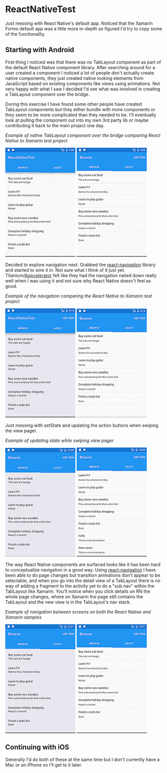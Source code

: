# ReactNativeTest

Just messing with React Native's default app. Noticed that the Xamarin Forms default app was a little more in-depth so figured I'd try to copy some of the functionality.

## Starting with Android
First thing I noticed was that there was no TabLayout component as part of the default React Native component library.  After searching around for a user created a component I noticed a lot of people don't actually create native components, they just created native looking elements from JavaScript based on existing components like views using animations.  Not very happy with what I saw I decided I'd see what was involved in creating a TabLayout component over the bridge.

During this exercise I have found some other people have created TabLayout components but they either bundle with more components or they seem to be more complicated than they needed to be.  I'll eventually look at pulling the component out into my own 3rd party lib or maybe contributing it back to the main project one day.

*Example of native TabLayout component over the bridge comparing React Native to Xamarin test project*

![ReactNative TabLayout](samples/RNTabLayout.gif "ReactNative TabLayout") ![Xamarin TabLayout](samples/XamarinTabLayout.gif "Xamarin TabLayout")

Decided to explore navigation next.  Grabbed the [react-navigation](https://reactnavigation.org/) library and started to wire it in.  Not sure what I think of it just yet. Titanium/[Appcelerator](http://www.appcelerator.org/) felt like they had the navigation nailed down really well when I was using it and not sure why React Native doesn't feel as good.

*Example of the navigation comparing the React Native to Xamarin test project*

![ReactNative AddItem](samples/RNAddItem.gif "ReactNative AddItem") ![Xamarin AddItem](samples/XamarinAddItem.gif "Xamarin AddItem")

Just messing with setState and updating the action buttons when swiping the view pager.

*Example of updating state while swiping view pager*

![ReactNative setState](samples/RNActionItemUpdate.gif "ReactNative setState") ![Xamarin setState](samples/XamarinActionItemUpdate.gif "Xamarin setState")

The way React Native components are surfaced looks like it has been hard to conceptualize navigation in a good way.  Using [react-navigation](https://reactnavigation.org/) I have been able to do page changes but transition animations don't appear to be selectable, and when you go into the detail view of a TabLayout there is no way of adding a fragment to the activity yet to do a "sub nav" within the TabLayout like Xamarin.  You'll notice when you click details on RN the whole page changes, where on Xamarin the page still contains the TabLayout and the new view is in the TabLayout's nav stack.

*Example of navigation between screens on both the React Native and Xamarin samples*

![ReactNative Navigation](samples/RNNavigationExample.gif "ReactNative Navigation") ![Xamarin Navigation](samples/XamarinNavigationExample.gif "Xamarin Navigation")

## Continuing with iOS
Generally I'd do both of these at the same time but I don't currently have a Mac or an iPhone so I'll get to it later.